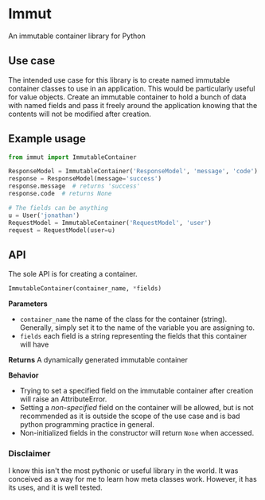 # Immut
An immutable container library for Python

## Use case
The intended use case for this library is to create named immutable container classes
to use in an application. This would be particularly useful for value objects. Create
an immutable container to hold a bunch of data with named fields and pass it freely
around the application knowing that the contents will not be modified after creation.


## Example usage
```python
from immut import ImmutableContainer

ResponseModel = ImmutableContainer('ResponseModel', 'message', 'code')
response = ResponseModel(message='success')
response.message  # returns 'success'
response.code  # returns None

# The fields can be anything
u = User('jonathan')
RequestModel = ImmutableContainer('RequestModel', 'user')
request = RequestModel(user=u)
```


## API
The sole API is for creating a container.

```python
ImmutableContainer(container_name, *fields)
```

**Parameters**
* `container_name` the name of the class for the container (string). Generally, simply set it to the name of the variable
you are assigning to.
* `fields` each field is a string representing the fields that this container will have

**Returns**
A dynamically generated immutable container

**Behavior**
* Trying to set a specified field on the immutable container after creation will raise an AttributeError.
* Setting a *non-specified* field on the container will be allowed, but is not recommended as it is outside the scope
of the use case and is bad python programming practice in general.
* Non-initialized fields in the constructor will return `None` when accessed.


### Disclaimer
I know this isn't the most pythonic or useful library in the world. It was conceived
as a way for me to learn how meta classes work. However, it has its uses, and it is
well tested.